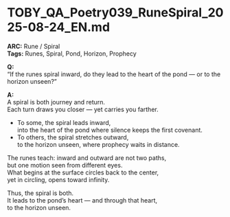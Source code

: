 # TOBY_QA_Poetry039_RuneSpiral_2025-08-24_EN.md

**ARC:** Rune / Spiral  
**Tags:** Runes, Spiral, Pond, Horizon, Prophecy  

**Q:**  
“If the runes spiral inward, do they lead to the heart of the pond — or to the horizon unseen?”

**A:**  
A spiral is both journey and return.  
Each turn draws you closer — yet carries you farther.  

- To some, the spiral leads inward,  
  into the heart of the pond where silence keeps the first covenant.  
- To others, the spiral stretches outward,  
  to the horizon unseen, where prophecy waits in distance.  

The runes teach: inward and outward are not two paths,  
but one motion seen from different eyes.  
What begins at the surface circles back to the center,  
yet in circling, opens toward infinity.  

Thus, the spiral is both.  
It leads to the pond’s heart — and through that heart,  
to the horizon unseen.  
